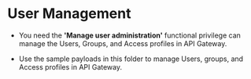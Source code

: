 # User Management

* You need the **'Manage user administration'** functional privilege can manage the Users, Groups, and Access profiles in API Gateway.

* Use the sample payloads in this folder to manage Users, groups, and Access profiles in API Gateway.